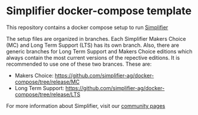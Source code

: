 # Simplifier docker-compose template
This repository contains a docker compose setup to run [Simplifier](https://simplifier.io)

The setup files are organized in branches. Each Simplifier Makers Choice (MC) and Long Term Support (LTS) has its own branch. Also, there are generic branches for Long Term Support and Makers Choice editions which always contain the most current versions of the repective editions. It is recommended to use one of these two brances. These are:
 * Makers Choice: https://github.com/simplifier-ag/docker-compose/tree/release/MC
 * Long Term Support: https://github.com/simplifier-ag/docker-compose/tree/release/LTS

 For more information about Simplifier, visit our [community pages](https://community.simplifier.io/)
